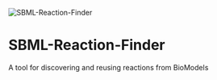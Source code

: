 ![SBML-Reaction-Finder](http://sbp.bhi.washington.edu/_/rsrc/1472691287695/projects/sbmlrxnfinder/Logo1small.png)

# SBML-Reaction-Finder
 A tool for discovering and reusing reactions from BioModels
